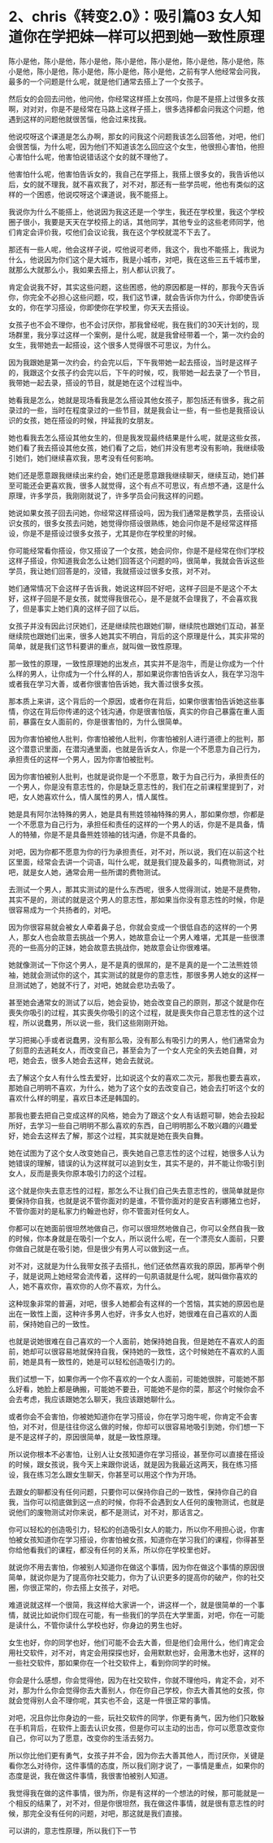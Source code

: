 # 2、chris《转变2.0》：吸引篇03 女人知道你在学把妹一样可以把到她一致性原理

陈小是他，陈小是他，陈小是他，陈小是他，陈小是他，陈小是他，陈小是他，陈小是他，陈小是他，陈小是他，陈小是他，陈小是他，之前有学人他经常会问我，最多的一个问题是什么呢，就是他们通常去搭上了一个女孩子。

然后女的会回去问他，他问他，你经常这样搭上女孩吗，你是不是搭上过很多女孩啊，对对对，你是不是经常在马路上这样子搭上，很多选择都会问我这个问题，他遇到这样的问题他就很苦惱，他会过来找我。

他说哎呀这个课道是怎么办啊，那女的问我这个问题我该怎么回答他，对吧，他们会很苦惱，为什么呢，因为他们不知道该怎么回应这个女生，他很担心害怕，他担心害怕什么呢，他害怕说错话这个女的就不理他了。

他害怕什么呢，他害怕告诉女的，我自己在学搭上，我搭上很多女的，我告诉他以后，女的就不理我，就不喜欢我了，对不对，那还有一些学员呢，他也有类似的这样的一个困惑，他说哎呀这个课道说，我不能搭上。

我说你为什么不能搭上，他说因为我这还是一个学生，我还在学校里，我这个学校圈子很小，我要是天天在学校搭上的话，其他同学，其他专业的这些老师同学，他们肯定会评价我，哎他们会议论我，我在这个学校就混不下去了。

那还有一些人呢，他会这样子说，哎他说可老师，我这个，我也不能搭上，我说为什么，他说因为你们这个是大城市，我是小城市，对吧，我在这些三五千城市里，就那么大就那么小，我如果去搭上，别人都认识我了。

肯定会说我不好，其实这些问题，这些困惑，他的原因都是一样的，那我今天告诉你，你完全不必担心这些问题，哎，我们这节课，就会告诉你为什么，你即使告诉女的，你在学习搭设，你即使你在学校里，你天天去搭设。

女孩子也不会不理你，也不会讨厌你，那我曾经呢，我在我们的30天计划的，现场群里，我分享过这样一个案例，是什么呢，就是我曾经带着一个，第一次约会的女生，我带她去一起搭设，这个很多人觉得很不可思议，为什么。

因为我跟她是第一次约会，约会完以后，下午我带她一起去搭设，当时是这样子的，我跟这个女孩子约会完以后，下午的时候，哎，我带她一起去录了一个节目，我带她一起去录，搭设的节目，就是她在这个过程当中。

她看我是怎么，她就是现场看我是怎么搭设其他女孩子，那包括还有很多，我之前录过的一些，当时在程度录过的一些节目，就是我会让一些，有一些也是我搭设认识的女孩，她在搭设的时候，拌延我的女朋友。

她也看我去怎么搭设其他女生的，但是我发现最终结果是什么呢，就是这些女孩，她们看了我去搭设其他女孩，她们看了之后，她们并没有思考没有影响，我继续吸引她们，她们继续喜欢我，思考没有任何影响。

她们还是愿意跟我继续出来约会，她们还是愿意跟我继续聊天，继续互动，她们甚至可能还会更喜欢我，很多人就觉得，这个有点不可思议，有点想不通，这是什么原理，许多学员，我刚刚就说了，许多学员会问我这样的问题。

她说如果女孩子回去问她，你经常这样搭设吗，因为我们通常是教学员，去搭设认识女孩的，很多女孩去问她，她觉得你搭设很熟练，她会问你是不是经常这样搭设，你是不是搭设过很多女孩子，尤其是你在学校里的时候。

你可能经常看你搭设，你又搭设了一个女孩，她会问你，你是不是经常在你们学校这样子搭设，你知道我会怎么让她们回答这个问题的吗，很简单，我就会告诉这些学员，我让她们回答是的，没错，我就搭设过很多女孩，对不对。

她们通常情况下会这样子告诉我，她说这样回不好吧，这样子回是不是这个不太好，这样子回是不是女孩，就觉得我很花心，是不是就不会理我了，不会喜欢我了，但是事实上她们真的这样子回了以后。

女孩子并没有因此讨厌她们，还是继续院也跟她们聊，继续院也跟她们互动，甚至继续院也跟她们出来，很多人她其实不明白，背后的这个原理是什么，其实非常的简单，就是我们这节科要讲的重点，就叫做一致性原理。

那一致性的原理，一致性原理她的出发点，其实并不是泡牛，而是让你成为一个什么样的男人，让你成为一个什么样的人，那如果说你害怕告诉女人，我在学习泡牛或者我在学习大善，或者你很害怕告诉她，我大善过很多女孩。

那本质上来讲，这个背后的一个原因，或者你在背后，如果你很害怕告诉她这些事情，你这在背后你传递的这个钱沟通，你是很害怕版，真实的你自己暴露在重人面前，暴露在女人面前的，你是很害怕的，为什么很简单。

因为你害怕被他人批判，你害怕被他人批判，你害怕被别人进行道德上的批判，那这个潜意识里面，在潜沟通里面，也就是告诉女人，你是一个不愿意为自己行为，承担责任的这样一个男人，因为你害怕被批判。

因为你害怕被别人批判，也就是说你是一个不愿意，敢于为自己行为，承担责任的一个男人，你是没有意志性的，你是缺乏意志性的，我们在之前课程里提到了，对吧，女人她喜欢什么，情人属性的男人，情人属性。

她是具有阿尔法特殊的男人，她是具有熊姓领袖特殊的男人，那如果你想，你都是一个不愿意为自己行为，承担任和责任的这样的一个男人的话，你是不是具备，情人的特殖，你是不是具备熊姓领袖的钱沟通，你是不具备的。

对吧，因为你都不愿意为你的行为承担责任，对不对，所以说，我们在以前这个社区里面，经常会去讲一个词语，叫什么呢，就是我们提及最多的，叫费物测试，对吧，就是女人她，通常会用一些所谓的费物测试。

去测试一个男人，那其实测试的是什么东西呢，很多人觉得测试，她是不是费物，其实不是的，测试的就是这个男人的意志性，那如果当你没有意志性的时候，你是很容易成为一个共扬者的，对吧。

因为你很容易就会被女人牵着鼻子总，你就会变成一个很低自态的这样的一个男人，那女人也会故意去挑战一个男人，她故意会让一个男人难堪，尤其是一些很漂亮的一些高分的正妹，她会故意去挑战你，她故意会让你很难堪。

她就像测试一下你这个男人，是不是真的很屌的，是不是真的是一个二法熊姓领袖，她就会测试你的这个，其实测试的就是你的意志性，那很多男人她女的这样一旦测试她了，她就不行了，对吧，她就会悲功去吸了。

甚至她会通常女的测试了以后，她会妥协，她会改变自己的原则，那这个就是你在喪失你吸引的过程，其实喪失你吸引的这个过程，就是喪失你自己意志性的这个过程，所以说蠢男，所以说一些，我们这些刚刚开始。

学习把揭心手或者说蠢男，没有那么吸，没有那么有吸引力的男人，他们通常会为了刻意的去逃耗女人，而改变自己，甚至会为了一个女人完全的失去她自舞，对吧，她会去，很多人她会去这样，她会去就说。

去了解这个女人有什么性去爱好，比如说这个女的喜欢二次元，那我也要去喜欢，那她自己明明不喜欢，为什么，她为了这个女的去改变自己，她会去打听这个女的喜欢什么样的明星，喜欢日本还是韩国的。

那我也要去把自己变成这样的风格，她会为了跟这个女人有话题可聊，她会去投起所好，去学习一些自己明明不那么喜欢的东西，自己明明那么不敢兴趣的兴趣爱好，她会去这样去了解，那这个过程，其实就是她在喪失自舞。

她在试图为了这个女人改变她自己，喪失她自己意志性的这个过程，她很多人认为她错误的理解，错误的认为这样就可以追到女生，其实不是的，并不能让你吸引到女人，反而是喪失你原本吸引力的这个过程。

这个就是你失去意志性的过程，那怎么不让我们自己失去意志性的，很简单就是你要保持你自我，也就是说不管你面对的是谁，不管你面对的是安吉利娜猪立也好，不管你面对的是私家力约翰逊也好，你不管面对任何女人。

你都可以在她面前很坦然地做自己，你可以很坦然地做自己，你可以全然自我一致的时候，你本身就是在吸引一个女人，所以说什么呢，在一个漂亮女人面前，只要你做自己就是在吸引她，但是很少有男人可以做到这一点。

对不对，这就是为什么我带女孩子去搭扎，他们还依然喜欢我的原因，那再举个例子，就是说网上她经常会流传着，这样的一句夙语就是什么呢，就叫做你喜欢的人，她不喜欢你，喜欢你的人你不喜欢，为什么。

这种现象非常的普遍，对吧，很多人她都会有这样的一个苦恼，其实她的原因也是出在一致性上面，这种许多男人也好，许多女人也好，她很难在自己喜欢的人面前，保持她自己的一致性。

也就是说她很难在自己喜欢的一个人面前，她保持她自我，但是她在不喜欢人的面前，她却可以很容易地就保持自我，保持她的一致性，这个时候她在不喜欢的人面前，她是具有一致性的，她是可以轻松创造吸引力的。

我们试想一下，如果你再一个你不喜欢的一个女人面前，可能她很胖，可能她不那么好看，她脸上都是确搬，可能她不要丑，可能她不是你的菜，那这个时候你会不会去考虑，我应该跟她怎么聊天，我应该跟她聊什么。

或者你会不会害怕，你被她知道你在学习搭设，你在学习炮牛呢，你肯定不会害怕，对不对，但是往往你这么做的时候，你却可以很容易地吸引到她，你们想一下是不是这样子的，原因很简单，就是一致性原理。

所以说你根本不必害怕，让别人让女孩知道你在学习搭设，甚至你可以直接在搭设的时候，跟女孩说，我今天上来跟你说话，就是因为我最近这两天，我在练习搭设，我在练习怎么跟女生聊天，你甚至可以用这个作为开场。

去跟女的聊都没有任何问题，只要你可以保持你自己的一致性，保持你自己的自我，当你可以彻底做到这一点的时候，你将不会遇到女人任何的废物测试，也就是说他们的废物测试对你来说，都不是测试，对不对，那话言之。

你可以轻松的创造吸引力，轻松的创造吸引女人的能力，所以你不用担心说，你害怕被女孩知道你在学习搭设，你害怕被女孩，知道你在学习我们的课程，你得甚至你给他看我们的课程，都没有任何的关系，所以你在学校里也好。

就说你不用去害怕，你被别人知道你在做这个事情，因为你在做这个事情的原因很简单，就说你是为了提高你社交能力，你为了认识更多的提高你的破产，你的社交圈，你很正常的，你去搭上女孩子，对吧。

难道说就这样一个很简，我这样给大家讲一个，讲这样一个，就是很简单的一个事情，就说比如说你们现在可能，有一些我们的学员在大学里面，对吧，你在一可能是读什么，不管你读什么学校也好，你身边的男生也好。

女生也好，你的同学也好，他们可能不会去大善，但是他们会用什么，他们肯定会用社交软件，对不对，肯定会用探探也好，会用默默也好，会用激木也好，这样的一些社交软件，那如果你在一个社交软件上，看到你同学的时候。

你会是什么感想，你会觉得他，因为在社交软件，你就不理他吗，肯定不会，对不对，那为什么你会觉得你去大善别人，你在你自己学校，你去大善其他的女孩，你就会觉得别人会不理你呢，其实也不会，这是一件很正常的事情。

对吧，况且你比你身边的一些，玩社交软件的同学，你更有勇气，因为他们只敢躲在手机背后，在软件上面去认识女孩，但是你可以主动的出击，你可以愿意改变你自己，你可以为了愿意，改变你的生活去努力。

所以你比他们更有勇气，女孩子并不会，因为你去大善其他人，而讨厌你，关键是看你怎么对待你，这件事情的态度，所以我们刚才说了，一事情是重点，如果你的态度是说，我在做这件事情，我很害怕被别人知道。

我觉得我在做的这件事情，很为所，你是有这样的一个想法的时候，那可能就是一个相反的结果了，对不对，但是你很坦然，我在做这件事情，就是很有意志性的时候，那完全没有任何的问题，对吧，那这就是我们直接。

可以讲的，意志性原理，所以我们下一节